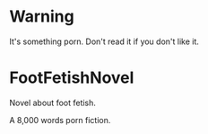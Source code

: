 # Warning
It's something porn. Don't read it if you don't like it.
# FootFetishNovel
Novel about foot fetish.

A 8,000 words porn fiction.
